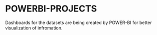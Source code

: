 # POWERBI-PROJECTS
Dashboards for the datasets are being created by POWER-BI for better visualization of infromation.
